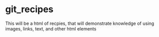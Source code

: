# git_recipes
This will be a html of recpies, that will demonstrate knowledge of using images, links, text, and other html elements